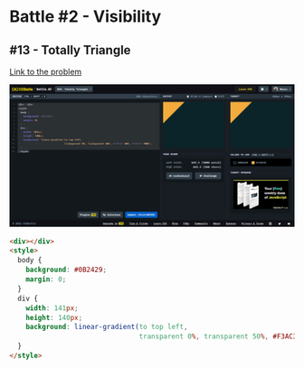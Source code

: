 # Battle #2 - Visibility

## #13 - Totally Triangle

[Link to the problem](https://cssbattle.dev/play/13)

![result](./images/013_totally-triangle.png)

```html
<div></div>
<style>
  body {
    background: #0B2429;
    margin: 0;
  }
  div {
    width: 141px;
    height: 140px;
    background: linear-gradient(to top left,
                                transparent 0%, transparent 50%, #F3AC3C 50%, #F3AC3C 100%);
  }
</style>
```
